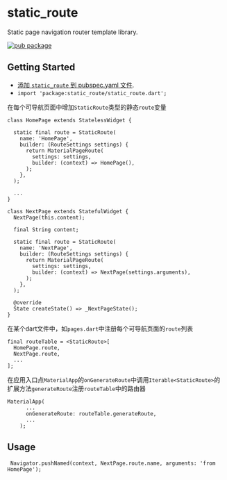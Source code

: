 # static_route

Static page navigation router template library.

[![pub package](https://img.shields.io/pub/v/static_route.svg)](https://pub.dartlang.org/packages/static_route)

## Getting Started

* [添加 `static_route` 到 pubspec.yaml 文件](https://flutter.io/platform-plugins/).
* `import 'package:static_route/static_route.dart';`

在每个可导航页面中增加`StaticRoute`类型的静态`route`变量

```
class HomePage extends StatelessWidget {

  static final route = StaticRoute(
    name: 'HomePage',
    builder: (RouteSettings settings) {
      return MaterialPageRoute(
        settings: settings,
        builder: (context) => HomePage(),
      );
    },
  );

  ...
}

class NextPage extends StatefulWidget {
  NextPage(this.content);

  final String content;

  static final route = StaticRoute(
    name: 'NextPage',
    builder: (RouteSettings settings) {
      return MaterialPageRoute(
        settings: settings,
        builder: (context) => NextPage(settings.arguments),
      );
    },
  );

  @override
  State createState() => _NextPageState();
}
```

在某个dart文件中，如`pages.dart`中注册每个可导航页面的`route`列表

```
final routeTable = <StaticRoute>[
  HomePage.route,
  NextPage.route,
  ...
];
```

在应用入口点`MaterialApp`的`onGenerateRoute`中调用`Iterable<StaticRoute>`的扩展方法`generateRoute`注册`routeTable`中的路由器

```
MaterialApp(
      ...
      onGenerateRoute: routeTable.generateRoute,
      ...
    );
```

## Usage

```
 Navigator.pushNamed(context, NextPage.route.name, arguments: 'from HomePage');
```